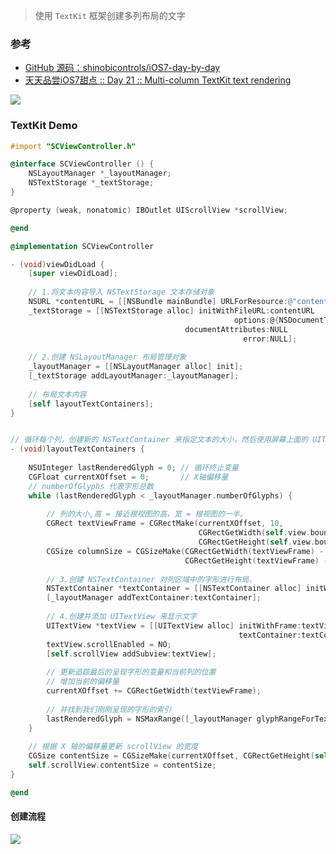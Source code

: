 > 使用 `TextKit` 框架创建多列布局的文字

### 参考

- [GitHub 源码：shinobicontrols/iOS7-day-by-day](https://github.com/ShinobiControls/iOS7-day-by-day)
- [天天品尝iOS7甜点 :: Day 21 :: Multi-column TextKit text rendering](http://blog.kingiol.com/2014/01/25/ios7-day-by-day-day21-multi-column-textkit-text-rendering/)

![](http://upload-images.jianshu.io/upload_images/2648731-2881781f725298f2.gif?imageMogr2/auto-orient/strip)

### TextKit Demo

```objective-c
#import "SCViewController.h"

@interface SCViewController () {
    NSLayoutManager *_layoutManager;
    NSTextStorage *_textStorage;
}

@property (weak, nonatomic) IBOutlet UIScrollView *scrollView;

@end

@implementation SCViewController

- (void)viewDidLoad {
    [super viewDidLoad];
	
    // 1.将文本内容导入 NSTextStorage 文本存储对象
    NSURL *contentURL = [[NSBundle mainBundle] URLForResource:@"content" withExtension:@"txt"];
    _textStorage = [[NSTextStorage alloc] initWithFileURL:contentURL
                                                  options:@{NSDocumentTypeDocumentAttribute:NSPlainTextDocumentType}
                                       documentAttributes:NULL
                                                    error:NULL];
    
    // 2.创建 NSLayoutManager 布局管理对象
    _layoutManager = [[NSLayoutManager alloc] init];
    [_textStorage addLayoutManager:_layoutManager];
    
    // 布局文本内容
    [self layoutTextContainers];
}


// 循环每个列，创建新的 NSTextContainer 来指定文本的大小，然后使用屏幕上面的 UITextView 进行渲染它。
- (void)layoutTextContainers {
    
    NSUInteger lastRenderedGlyph = 0; // 循环终止变量
    CGFloat currentXOffset = 0;       // X轴偏移量
    // numberOfGlyphs 代表字形总数
    while (lastRenderedGlyph < _layoutManager.numberOfGlyphs) {
        
        // 列的大小,高 = 接近根视图的高，宽 = 根视图的一半。
        CGRect textViewFrame = CGRectMake(currentXOffset, 10,
                                          CGRectGetWidth(self.view.bounds) / 2,
                                          CGRectGetHeight(self.view.bounds) - 20);
        CGSize columnSize = CGSizeMake(CGRectGetWidth(textViewFrame) - 20,
                                       CGRectGetHeight(textViewFrame) - 10);
        
        // 3.创建 NSTextContainer 对列区域中的字形进行布局。
        NSTextContainer *textContainer = [[NSTextContainer alloc] initWithSize:columnSize];
        [_layoutManager addTextContainer:textContainer];
        
        // 4.创建并添加 UITextView 来显示文字
        UITextView *textView = [[UITextView alloc] initWithFrame:textViewFrame
                                                   textContainer:textContainer];
        textView.scrollEnabled = NO;
        [self.scrollView addSubview:textView];
        
        // 更新追踪最后的呈现字形的变量和当前列的位置
        // 增加当前的偏移量
        currentXOffset += CGRectGetWidth(textViewFrame);
        
        // 并找到我们刚刚呈现的字形的索引
        lastRenderedGlyph = NSMaxRange([_layoutManager glyphRangeForTextContainer:textContainer]);
    }
    
    // 根据 X 轴的偏移量更新 scrollView 的宽度
    CGSize contentSize = CGSizeMake(currentXOffset, CGRectGetHeight(self.scrollView.bounds));
    self.scrollView.contentSize = contentSize;
}

@end
```



#### 创建流程

![](http://upload-images.jianshu.io/upload_images/2648731-f13740a323c31f8c.jpg?imageMogr2/auto-orient/strip%7CimageView2/2/w/1240)
